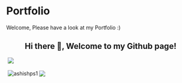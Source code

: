 # Portfolio
Welcome, Please have a look at my Portfolio :)


<h2 align="center">Hi there 👋, Welcome to my Github page!</h2>

&nbsp;![](https://komarev.com/ghpvc/?username=dhana7&color=brightgreen)
<p>&nbsp;<img align="center" src="https://github-readme-stats.vercel.app/api?username=ashishps1&show_icons=true&locale=en" alt="ashishps1" />
<img align="center" src="https://github-readme-stats.vercel.app/api/top-langs/?username=ashishps1&layout=compact&hide_border=true&&langs_count=10&show_icons=true&theme=transparent" />
</p>
